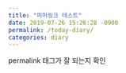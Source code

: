 ```yaml
---
title: "퍼머링크 테스트"
date: 2019-07-26 15:26:28 -0900
permalink: /today-diary/
categories: diary
---
```


permalink 태그가 잘 되는지 확인
